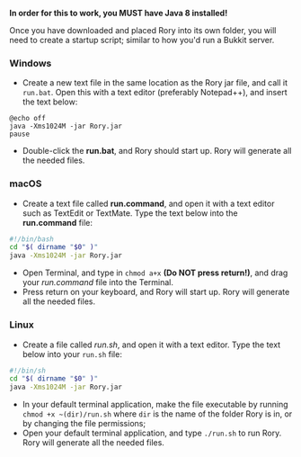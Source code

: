 **In order for this to work, you MUST have Java 8 installed!**

Once you have downloaded and placed Rory into its own folder, you will need to create a startup script; similar to how you'd run a Bukkit server.

### Windows
* Create a new text file in the same location as the Rory jar file, and call it `run.bat`. Open this with a text editor (preferably Notepad++), and insert the text below:
```batch
@echo off
java -Xms1024M -jar Rory.jar
pause
```
* Double-click the **run.bat**, and Rory should start up. Rory will generate all the needed files.


### macOS
* Create a text file called **run.command**, and open it with a text editor such as TextEdit or TextMate. Type the text below into the **run.command** file:
```sh
#!/bin/bash 
cd "$( dirname "$0" )" 
java -Xms1024M -jar Rory.jar
```
* Open Terminal, and type in `chmod a+x` **(Do NOT press return!)**, and drag your *run.command* file into the Terminal.
* Press return on your keyboard, and Rory will start up. Rory will generate all the needed files.


### Linux
* Create a file called *run.sh*, and open it with a text editor. Type the text below into your `run.sh` file:
```sh
#!/bin/sh 
cd "$( dirname "$0" )" 
java -Xms1024M -jar Rory.jar
```
* In your default terminal application, make the file executable by running `chmod +x ~(dir)/run.sh` where `dir` is the name of the folder Rory is in, or by changing the file permissions;
* Open your default terminal application, and type `./run.sh` to run Rory. Rory will generate all the needed files.
